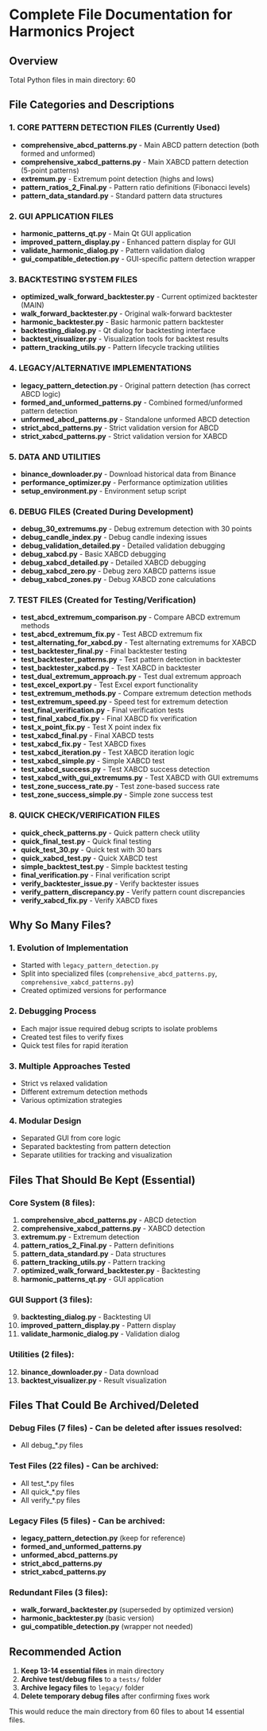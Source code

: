 # Complete File Documentation for Harmonics Project

## Overview
Total Python files in main directory: 60

## File Categories and Descriptions

### 1. CORE PATTERN DETECTION FILES (Currently Used)
- **comprehensive_abcd_patterns.py** - Main ABCD pattern detection (both formed and unformed)
- **comprehensive_xabcd_patterns.py** - Main XABCD pattern detection (5-point patterns)
- **extremum.py** - Extremum point detection (highs and lows)
- **pattern_ratios_2_Final.py** - Pattern ratio definitions (Fibonacci levels)
- **pattern_data_standard.py** - Standard pattern data structures

### 2. GUI APPLICATION FILES
- **harmonic_patterns_qt.py** - Main Qt GUI application
- **improved_pattern_display.py** - Enhanced pattern display for GUI
- **validate_harmonic_dialog.py** - Pattern validation dialog
- **gui_compatible_detection.py** - GUI-specific pattern detection wrapper

### 3. BACKTESTING SYSTEM FILES
- **optimized_walk_forward_backtester.py** - Current optimized backtester (MAIN)
- **walk_forward_backtester.py** - Original walk-forward backtester
- **harmonic_backtester.py** - Basic harmonic pattern backtester
- **backtesting_dialog.py** - Qt dialog for backtesting interface
- **backtest_visualizer.py** - Visualization tools for backtest results
- **pattern_tracking_utils.py** - Pattern lifecycle tracking utilities

### 4. LEGACY/ALTERNATIVE IMPLEMENTATIONS
- **legacy_pattern_detection.py** - Original pattern detection (has correct ABCD logic)
- **formed_and_unformed_patterns.py** - Combined formed/unformed pattern detection
- **unformed_abcd_patterns.py** - Standalone unformed ABCD detection
- **strict_abcd_patterns.py** - Strict validation version for ABCD
- **strict_xabcd_patterns.py** - Strict validation version for XABCD

### 5. DATA AND UTILITIES
- **binance_downloader.py** - Download historical data from Binance
- **performance_optimizer.py** - Performance optimization utilities
- **setup_environment.py** - Environment setup script

### 6. DEBUG FILES (Created During Development)
- **debug_30_extremums.py** - Debug extremum detection with 30 points
- **debug_candle_index.py** - Debug candle indexing issues
- **debug_validation_detailed.py** - Detailed validation debugging
- **debug_xabcd.py** - Basic XABCD debugging
- **debug_xabcd_detailed.py** - Detailed XABCD debugging
- **debug_xabcd_zero.py** - Debug zero XABCD patterns issue
- **debug_xabcd_zones.py** - Debug XABCD zone calculations

### 7. TEST FILES (Created for Testing/Verification)
- **test_abcd_extremum_comparison.py** - Compare ABCD extremum methods
- **test_abcd_extremum_fix.py** - Test ABCD extremum fix
- **test_alternating_for_xabcd.py** - Test alternating extremums for XABCD
- **test_backtester_final.py** - Final backtester testing
- **test_backtester_patterns.py** - Test pattern detection in backtester
- **test_backtester_xabcd.py** - Test XABCD in backtester
- **test_dual_extremum_approach.py** - Test dual extremum approach
- **test_excel_export.py** - Test Excel export functionality
- **test_extremum_methods.py** - Compare extremum detection methods
- **test_extremum_speed.py** - Speed test for extremum detection
- **test_final_verification.py** - Final verification tests
- **test_final_xabcd_fix.py** - Final XABCD fix verification
- **test_x_point_fix.py** - Test X point index fix
- **test_xabcd_final.py** - Final XABCD tests
- **test_xabcd_fix.py** - Test XABCD fixes
- **test_xabcd_iteration.py** - Test XABCD iteration logic
- **test_xabcd_simple.py** - Simple XABCD test
- **test_xabcd_success.py** - Test XABCD success detection
- **test_xabcd_with_gui_extremums.py** - Test XABCD with GUI extremums
- **test_zone_success_rate.py** - Test zone-based success rate
- **test_zone_success_simple.py** - Simple zone success test

### 8. QUICK CHECK/VERIFICATION FILES
- **quick_check_patterns.py** - Quick pattern check utility
- **quick_final_test.py** - Quick final testing
- **quick_test_30.py** - Quick test with 30 bars
- **quick_xabcd_test.py** - Quick XABCD test
- **simple_backtest_test.py** - Simple backtest testing
- **final_verification.py** - Final verification script
- **verify_backtester_issue.py** - Verify backtester issues
- **verify_pattern_discrepancy.py** - Verify pattern count discrepancies
- **verify_xabcd_fix.py** - Verify XABCD fixes

## Why So Many Files?

### 1. **Evolution of Implementation**
- Started with `legacy_pattern_detection.py`
- Split into specialized files (`comprehensive_abcd_patterns.py`, `comprehensive_xabcd_patterns.py`)
- Created optimized versions for performance

### 2. **Debugging Process**
- Each major issue required debug scripts to isolate problems
- Created test files to verify fixes
- Quick test files for rapid iteration

### 3. **Multiple Approaches Tested**
- Strict vs relaxed validation
- Different extremum detection methods
- Various optimization strategies

### 4. **Modular Design**
- Separated GUI from core logic
- Separated backtesting from pattern detection
- Separate utilities for tracking and visualization

## Files That Should Be Kept (Essential)

### Core System (8 files):
1. **comprehensive_abcd_patterns.py** - ABCD detection
2. **comprehensive_xabcd_patterns.py** - XABCD detection
3. **extremum.py** - Extremum detection
4. **pattern_ratios_2_Final.py** - Pattern definitions
5. **pattern_data_standard.py** - Data structures
6. **pattern_tracking_utils.py** - Pattern tracking
7. **optimized_walk_forward_backtester.py** - Backtesting
8. **harmonic_patterns_qt.py** - GUI application

### GUI Support (3 files):
9. **backtesting_dialog.py** - Backtesting UI
10. **improved_pattern_display.py** - Pattern display
11. **validate_harmonic_dialog.py** - Validation dialog

### Utilities (2 files):
12. **binance_downloader.py** - Data download
13. **backtest_visualizer.py** - Result visualization

## Files That Could Be Archived/Deleted

### Debug Files (7 files) - Can be deleted after issues resolved:
- All debug_*.py files

### Test Files (22 files) - Can be archived:
- All test_*.py files
- All quick_*.py files
- All verify_*.py files

### Legacy Files (5 files) - Can be archived:
- **legacy_pattern_detection.py** (keep for reference)
- **formed_and_unformed_patterns.py**
- **unformed_abcd_patterns.py**
- **strict_abcd_patterns.py**
- **strict_xabcd_patterns.py**

### Redundant Files (3 files):
- **walk_forward_backtester.py** (superseded by optimized version)
- **harmonic_backtester.py** (basic version)
- **gui_compatible_detection.py** (wrapper not needed)

## Recommended Action

1. **Keep 13-14 essential files** in main directory
2. **Archive test/debug files** to a `tests/` folder
3. **Archive legacy files** to `legacy/` folder
4. **Delete temporary debug files** after confirming fixes work

This would reduce the main directory from 60 files to about 14 essential files.
